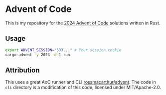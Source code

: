 # Advent of Code

This is my repository for the [2024 Advent of Code](https://adventofcode.com/2024) solutions written in Rust.

## Usage

```bash
export ADVENT_SESSION="533..." # Your session cookie
cargo advent -y 2024 -d 1 run
```

## Attribution

This uses a great AoC runner and CLI [rossmacarthur/advent](https://github.com/rossmacarthur/advent). The code in
`cli` directory is a modification of this code, licensed under MIT/Apache-2.0.
